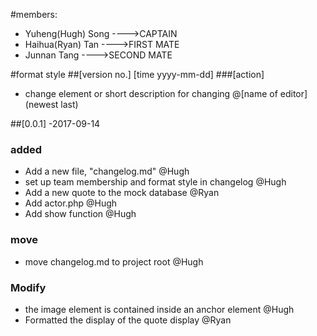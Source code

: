 #members:
 - Yuheng(Hugh) Song   ---->CAPTAIN
 - Haihua(Ryan) Tan    ---->FIRST MATE
 - Junnan Tang         ---->SECOND MATE

#format style
##[version no.] [time yyyy-mm-dd]
###[action]
 - change element or short description for changing @[name of editor]
(newest last)



##[0.0.1] -2017-09-14
### added
 - Add a new file, "changelog.md"  @Hugh
 - set up team membership and format style in changelog @Hugh
 - Add a new quote to the mock database @Ryan
 - Add actor.php @Hugh
 - Add show function @Hugh

### move
 - move changelog.md to project root  @Hugh

### Modify
 -  the image element is contained inside an anchor element @Hugh
 -  Formatted the display of the quote display @Ryan


